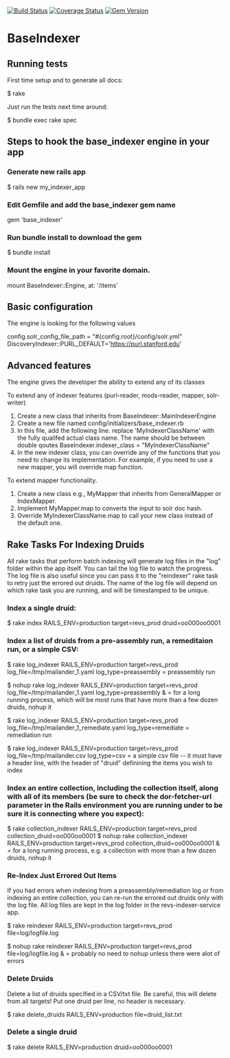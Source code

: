 [![Build Status](https://travis-ci.org/sul-dlss/base_indexer.svg?branch=master)](https://travis-ci.org/sul-dlss/base_indexer) [![Coverage Status](https://coveralls.io/repos/github/sul-dlss/base_indexer/badge.svg?branch=master)](https://coveralls.io/github/sul-dlss/base_indexer) [![Gem Version](https://badge.fury.io/rb/base_indexer.png)](http://badge.fury.io/rb/base_indexer)

# BaseIndexer

## Running tests

First time setup and to generate all docs:

$ rake                  

Just run the tests next time around:

$ bundle exec rake spec


## Steps to hook the base_indexer engine in your app
### Generate new rails app
$ rails new my_indexer_app

### Edit Gemfile and add the base_indexer gem name
gem 'base_indexer'

### Run bundle install to download the gem
$ bundle install

### Mount the engine in your favorite domain.
mount BaseIndexer::Engine, at: '/items'

## Basic configuration
The engine is looking for the following values

config.solr_config_file_path = "#{config.root}/config/solr.yml"
DiscoveryIndexer::PURL_DEFAULT='https://purl.stanford.edu'

## Advanced features

The engine gives the developer the ability to extend any of its classes

To extend any of indexer features (purl-reader, mods-reader, mapper, solr-writer)

1. Create a new class that inherits from BaseIndexer::MainIndexerEngine
2. Create a new file named config/initializers/base_indexer.rb
3. In this file, add the following line. replace 'MyIndexerClassName' with the fully qualifed actual class name. The name should be between double qoutes
BaseIndexer.indexer_class = "MyIndexerClassName"
4. In the new indexer class, you can override any of the functions that you need to change its implementation. For example, if you need to use a new mapper, you will override map function.

To extend mapper functionality.
1. Create a new class e.g., MyMapper that inherits from GeneralMapper or IndexMapper.
2. Implement MyMapper.map to converts the input to solr doc hash.
3. Override MyIndexerClassName.map to call your new class instead of the default one.

## Rake Tasks For Indexing Druids

All rake tasks that perform batch indexing will generate log files in the "log" folder within the app itself.  You can tail the log file to watch the progress.  The log file is also useful since you can pass it to the "reindexer" rake task to retry just the errored out druids.  The name of the log file will depend on which rake task you are running, and will be timestamped to be unique.

### Index a single druid:

$ rake index RAILS_ENV=production target=revs_prod druid=oo000oo0001

### Index a list of druids from a pre-assembly run, a remeditaion run, or a simple CSV:

$ rake log_indexer RAILS_ENV=production target=revs_prod log_file=/tmp/mailander_1.yaml log_type=preassembly  = preassembly run

$ nohup rake log_indexer RAILS_ENV=production target=revs_prod log_file=/tmp/mailander_1.yaml log_type=preassembly &  = for a long running process, which will be most runs that have more than a few dozen druids, nohup it

$ rake log_indexer RAILS_ENV=production target=revs_prod log_file=/tmp/mailander_1_remediate.yaml log_type=remediate = remediation run

$ rake log_indexer RAILS_ENV=production target=revs_prod log_file=/tmp/mailander.csv log_type=csv = a simple csv file -- it must have a header line, with the header of "druid" definining the items you wish to index

### Index an entire collection, including the collection itself, along with all of its members (be sure to check the dor-fetcher-url parameter in the Rails environment you are running under to be sure it is connecting where you expect):

$ rake collection_indexer RAILS_ENV=production target=revs_prod collection_druid=oo000oo0001
$ nohup rake collection_indexer RAILS_ENV=production target=revs_prod collection_druid=oo000oo0001 &   = for a long running process, e.g. a collection with more than a few dozen druids, nohup it

### Re-Index Just Errored Out Items

If you had errors when indexing from a preassembly/remediation log or from indexing an entire collection, you can re-run the errored out druids only with the log file.  All log files are kept in the log folder in the revs-indexer-service app.

$ rake reindexer RAILS_ENV=production target=revs_prod file=log/logfile.log

$ nohup rake reindexer RAILS_ENV=production target=revs_prod file=log/logfile.log & = probably no need to nohup unless there were alot of errors

### Delete Druids

Delete a list of druids specified in a CSV/txt file.  Be careful, this will delete from all targets!  Put one druid per line, no header is necessary.

$ rake delete_druids RAILS_ENV=production file=druid_list.txt

### Delete a single druid

$ rake delete RAILS_ENV=production druid=oo000oo0001
